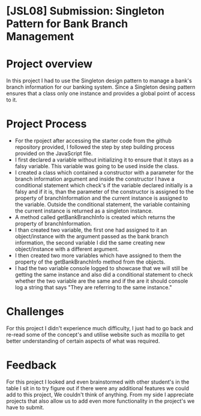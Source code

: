 # [JSL08] Submission: Singleton Pattern for Bank Branch Management

# Project overview
In this project I had to use the Singleton design pattern to manage a bank's branch information for our banking system. Since a Singleton desing pattern ensures that a class only one instance and provides a global point of access to it.

# Project Process
* For the rpoject after accessing the starter code from the github repository provided, I followed the step by step building process provided on the JavaScript file.
* I first declared a variable without initializing it to ensure that it stays as a falsy variable. This variable was going to be used inside the class.
* I created a class which contained a constructor with a parameter for the branch information argument and inside the constructor I have a conditional statement which check's if the variable declared initially is a falsy and if it is, than the parameter of the constructor is assigned to the property of branchInformation and the current instance is assigned to the variable. Outside the conditional statement, the variable containing the current instance is returned as a singleton instance.
* A method called getBankBranchInfo is created which returns the property of branchInformation.
* I than created two variable, the first one had assigned to it an object/instance with the argument passed as the bank branch information, the second variable I did the same creating new object/instance with a different argument.
* I then created two more variables which have assigned to them the property of the getBankBranchInfo method from the objects.
* I had the two variable console logged to showcase that we will still be getting the same instance and also did a conditional statement to check whether the two variable are the same and if the are it should console log a string that says "They are referring to the same instance."
  
# Challenges
For this project I didn't experience much difficulty, I just had to go back and re-read some of the concept's and utilise website such as mozilla to get better understanding of certain aspects of what was required.

# Feedback
For this project I looked and even brainstormed with other student's in the table I sit in to try figure out if there were any additional features we could add to this project, We couldn't think of anything. From my side I appreciate projects that also allow us to add even more functionality in the project's we have to submit.


